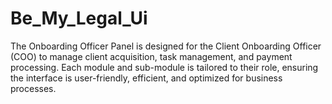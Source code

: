 # Be_My_Legal_Ui
The Onboarding Officer Panel is designed for the Client Onboarding Officer (COO) to manage client acquisition, task management, and payment processing. Each module and sub-module is tailored to their role, ensuring the interface is user-friendly, efficient, and optimized for business processes.
